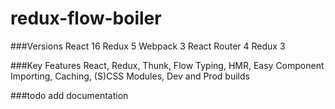# redux-flow-boiler

###Versions
React 16
Redux 5
Webpack 3
React Router 4
Redux 3

###Key Features
React, Redux, Thunk, Flow Typing, HMR, Easy Component Importing, Caching, (S)CSS Modules, Dev and Prod builds


###todo
add documentation